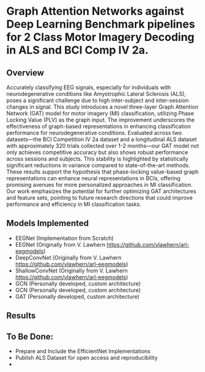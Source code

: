 # Graph Attention Networks against Deep Learning Benchmark pipelines for 2 Class Motor Imagery Decoding in ALS and BCI Comp IV 2a. 
## Overview
Accurately classifying EEG signals, especially for individuals with neurodegenerative conditions like Amyotrophic Lateral Sclerosis (ALS), poses a significant challenge due to high inter-subject and inter-session changes in signal. This study introduces a novel three-layer Graph Attention Network (GAT) model for motor imagery (MI) classification, utilizing Phase Locking Value (PLV) as the graph input. The improvement underscores the effectiveness of graph-based representations in enhancing classification performance for neurodegenerative conditions. Evaluated across two datasets—the BCI Competition IV 2a dataset and a longitudinal ALS dataset with approximately 320 trials collected over 1-2 months—our GAT model not only achieves competitive accuracy but also shows robust performance across sessions and subjects. This stability is highlighted by statistically significant reductions in variance compared to state-of-the-art methods. These results support the hypothesis that phase-locking value-based graph representations can enhance neural representations in BCIs, offering promising avenues for more personalized approaches in MI classification. Our work emphasizes the potential for further optimizing GAT architectures and feature sets, pointing to future research directions that could improve performance and efficiency in MI classification tasks.

## Models Implemented
- EEGNet (Implementation from Scratch)
- EEGNet (Originally from V. Lawhern https://github.com/vlawhern/arl-eegmodels)
- DeepConvNet (Originally from V. Lawhern https://github.com/vlawhern/arl-eegmodels)
- ShallowConvNet (Originally from V. Lawhern https://github.com/vlawhern/arl-eegmodels)
- GCN (Personally developed, custom architecture)
- GCN (Personally developed, custom architecture)
- GAT (Personally developed, custom architecture)

## Results


## To Be Done:
- Prepare and Include the EfficientNet Implementations
- Publish ALS Dataset for open access and reproducibility
- 
